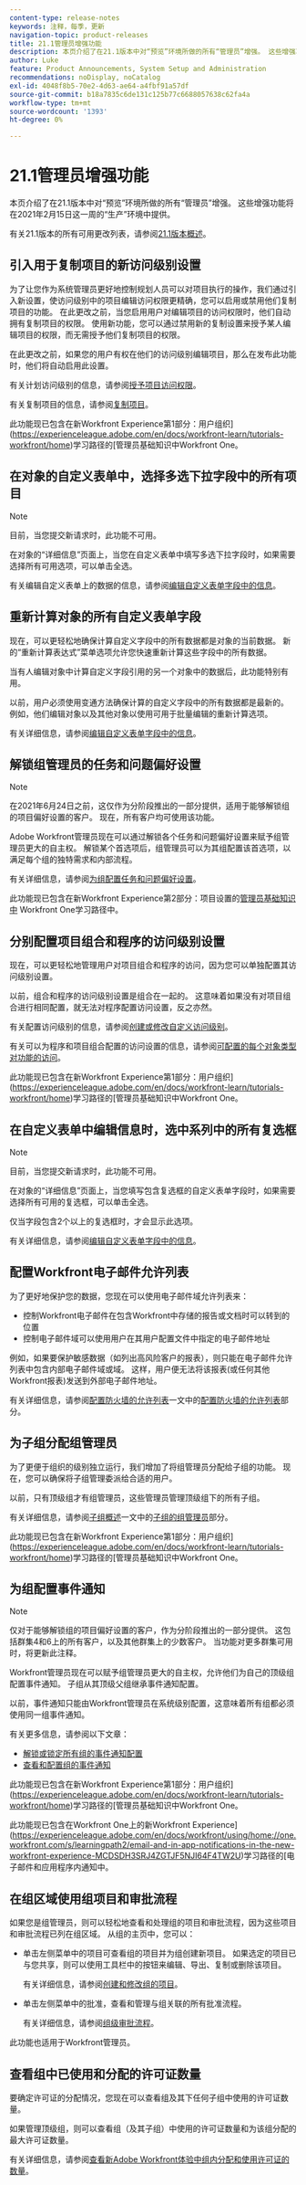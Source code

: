 ```yaml
---
content-type: release-notes
keywords: 注释，每季，更新
navigation-topic: product-releases
title: 21.1管理员增强功能
description: 本页介绍了在21.1版本中对“预览”环境所做的所有“管理员”增强。 这些增强功能将在2021年2月15日这一周的“生产”环境中提供。
author: Luke
feature: Product Announcements, System Setup and Administration
recommendations: noDisplay, noCatalog
exl-id: 4048f8b5-70e2-4d63-ae64-a4fbf91a57df
source-git-commit: b18a7835c6de131c125b77c6688057638c62fa4a
workflow-type: tm+mt
source-wordcount: '1393'
ht-degree: 0%

---
```


# 21.1管理员增强功能

本页介绍了在21.1版本中对“预览”环境所做的所有“管理员”增强。 这些增强功能将在2021年2月15日这一周的“生产”环境中提供。

有关21.1版本的所有可用更改列表，请参阅[21.1版本概述](../../../product-announcements/product-releases/21.1-release-activity/21-1-release-overview.md)。

## 引入用于复制项目的新访问级别设置

为了让您作为系统管理员更好地控制规划人员可以对项目执行的操作，我们通过引入新设置，使访问级别中的项目编辑访问权限更精确，您可以启用或禁用他们复制项目的功能。 在此更改之前，当您启用用户对编辑项目的访问权限时，他们自动拥有复制项目的权限。 使用新功能，您可以通过禁用新的复制设置来授予某人编辑项目的权限，而无需授予他们复制项目的权限。

在此更改之前，如果您的用户有权在他们的访问级别编辑项目，那么在发布此功能时，他们将自动启用此设置。

有关计划访问级别的信息，请参阅[授予项目访问权限](../../../administration-and-setup/add-users/configure-and-grant-access/grant-access-projects.md)。

有关复制项目的信息，请参阅[复制项目](../../../manage-work/projects/manage-projects/copy-project.md)。

此功能现已包含在新Workfront Experience第1部分：用户组织](https://experienceleague.adobe.com/en/docs/workfront-learn/tutorials-workfront/home)学习路径的[管理员基础知识中Workfront One。

## 在对象的自定义表单中，选择多选下拉字段中的所有项目

>[!NOTE]
>
>目前，当您提交新请求时，此功能不可用。

在对象的“详细信息”页面上，当您在自定义表单中填写多选下拉字段时，如果需要选择所有可用选项，可以单击全选。

有关编辑自定义表单上的数据的信息，请参阅[编辑自定义表单字段中的信息](../../../workfront-basics/work-with-custom-forms/edit-custom-forms.md)。

## 重新计算对象的所有自定义表单字段

现在，可以更轻松地确保计算自定义字段中的所有数据都是对象的当前数据。 新的“重新计算表达式”菜单选项允许您快速重新计算这些字段中的所有数据。

当有人编辑对象中计算自定义字段引用的另一个对象中的数据后，此功能特别有用。

以前，用户必须使用变通方法确保计算的自定义字段中的所有数据都是最新的。 例如，他们编辑对象以及其他对象以使用可用于批量编辑的重新计算选项。

有关详细信息，请参阅[编辑自定义表单字段中的信息](../../../workfront-basics/work-with-custom-forms/edit-custom-forms.md)。

## 解锁组管理员的任务和问题偏好设置

>[!NOTE]
>
>在2021年6月24日之前，这仅作为分阶段推出的一部分提供，适用于能够解锁组的项目偏好设置的客户。 现在，所有客户均可使用该功能。

Adobe Workfront管理员现在可以通过解锁各个任务和问题偏好设置来赋予组管理员更大的自主权。 解锁某个首选项后，组管理员可以为其组配置该首选项，以满足每个组的独特需求和内部流程。

有关详细信息，请参阅[为组配置任务和问题偏好设置](../../../administration-and-setup/manage-groups/create-and-manage-groups/configure-task-issue-preferences-group.md)。

此功能现已包含在新Workfront Experience第2部分：项目设置的[管理员基础知识中](https://experienceleague.adobe.com/en/docs/workfront-learn/tutorials-workfront/home) Workfront One学习路径中。

## 分别配置项目组合和程序的访问级别设置

现在，可以更轻松地管理用户对项目组合和程序的访问，因为您可以单独配置其访问级别设置。

以前，组合和程序的访问级别设置是组合在一起的。 这意味着如果没有对项目组合进行相同配置，就无法对程序配置访问设置，反之亦然。

有关配置访问级别的信息，请参阅[创建或修改自定义访问级别](../../../administration-and-setup/add-users/configure-and-grant-access/create-modify-access-levels.md)。

有关可以为程序和项目组合配置的访问设置的信息，请参阅[可配置的每个对象类型对功能的访问](../../../administration-and-setup/add-users/access-levels-and-object-permissions/configurable-functionality-in-each-access-level-by-object-type.md)。

此功能现已包含在新Workfront Experience第1部分：用户组织](https://experienceleague.adobe.com/en/docs/workfront-learn/tutorials-workfront/home)学习路径的[管理员基础知识中Workfront One。

## 在自定义表单中编辑信息时，选中系列中的所有复选框

>[!NOTE]
>
>目前，当您提交新请求时，此功能不可用。

在对象的“详细信息”页面上，当您填写包含复选框的自定义表单字段时，如果需要选择所有可用的复选框，可以单击全选。

仅当字段包含2个以上的复选框时，才会显示此选项。

有关详细信息，请参阅[编辑自定义表单字段中的信息](../../../workfront-basics/work-with-custom-forms/edit-custom-forms.md)。

## 配置Workfront电子邮件允许列表

为了更好地保护您的数据，您现在可以使用电子邮件域允许列表来：

* 控制Workfront电子邮件在包含Workfront中存储的报告或文档时可以转到的位置
* 控制电子邮件域可以使用用户在其用户配置文件中指定的电子邮件地址

例如，如果要保护敏感数据（如列出高风险客户的报表），则只能在电子邮件允许列表中包含内部电子邮件域或域。 这样，用户便无法将该报表(或任何其他Workfront报表)发送到外部电子邮件地址。

有关详细信息，请参阅[配置防火墙的允许列表](../../../administration-and-setup/get-started-wf-administration/configure-your-firewall.md)一文中的[配置防火墙的允许列表](../../../administration-and-setup/get-started-wf-administration/configure-your-firewall.md#configur)部分。

## 为子组分配组管理员

为了更便于组织的级别独立运行，我们增加了将组管理员分配给子组的功能。 现在，您可以确保将子组管理委派给合适的用户。

以前，只有顶级组才有组管理员，这些管理员管理顶级组下的所有子组。

有关详细信息，请参阅[子组概述](../../../administration-and-setup/manage-groups/groups-overview/subgroups.md)一文中的[子组的组管理员](../../../administration-and-setup/manage-groups/groups-overview/subgroups.md#for)部分。

此功能现已包含在新Workfront Experience第1部分：用户组织](https://experienceleague.adobe.com/en/docs/workfront-learn/tutorials-workfront/home)学习路径的[管理员基础知识中Workfront One。

## 为组配置事件通知

>[!NOTE]
>
>仅对于能够解锁组的项目偏好设置的客户，作为分阶段推出的一部分提供。 这包括群集4和6上的所有客户，以及其他群集上的少数客户。 当功能对更多群集可用时，将更新此注释。

Workfront管理员现在可以赋予组管理员更大的自主权，允许他们为自己的顶级组配置事件通知。 子组从其顶级父组继承事件通知配置。

以前，事件通知只能由Workfront管理员在系统级别配置，这意味着所有组都必须使用同一组事件通知。

有关更多信息，请参阅以下文章：

* [解锁或锁定所有组的事件通知配置](../../../administration-and-setup/manage-workfront/emails/unlock-configuration-of-event-notifications-for-groups.md)
* [查看和配置组的事件通知](../../../administration-and-setup/manage-groups/create-and-manage-groups/view-and-configure-event-notifications-group.md)

此功能现已包含在新Workfront Experience第1部分：用户组织](https://experienceleague.adobe.com/en/docs/workfront-learn/tutorials-workfront/home)学习路径的[管理员基础知识中Workfront One。

此功能现已包含在Workfront One上的新Workfront Experience](https://experienceleague.adobe.com/en/docs/workfront/using/home://one.workfront.com/s/learningpath2/email-and-in-app-notifications-in-the-new-workfront-experience-MCDSDH3SRJ4ZGTJF5NJI64F4TW2U)学习路径的[电子邮件和应用程序内通知中。

## 在组区域使用组项目和审批流程

如果您是组管理员，则可以轻松地查看和处理组的项目和审批流程，因为这些项目和审批流程已列在组区域。 从组的主页中，您可以：

* 单击左侧菜单中的项目可查看组的项目并为组创建新项目。 如果选定的项目已与您共享，则可以使用工具栏中的按钮来编辑、导出、复制或删除该项目。

  有关详细信息，请参阅[创建和修改组的项目](../../../administration-and-setup/manage-groups/work-with-group-objects/create-and-modify-a-groups-projects.md)。

* 单击左侧菜单中的批准，查看和管理与组关联的所有批准流程。

  有关详细信息，请参阅[组级审批流程](../../../administration-and-setup/manage-groups/work-with-group-objects/create-and-modify-groups-approval-processes.md)。

此功能也适用于Workfront管理员。

## 查看组中已使用和分配的许可证数量

要确定许可证的分配情况，您现在可以查看组及其下任何子组中使用的许可证数量。

如果管理顶级组，则可以查看组（及其子组）中使用的许可证数量和为该组分配的最大许可证数量。

有关详细信息，请参阅[查看新Adobe Workfront体验中组内分配和使用许可证的数量](../../../administration-and-setup/manage-groups/create-and-manage-groups/view-number-licenses-allocated-used-group.md)。

